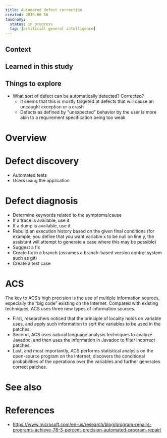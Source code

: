 ```yaml
---
title: Automated defect correction
created: 2016-06-16
taxonomy:
  status: in progress
  tag: [artificial general intelligence]
---
```


## Context

## Learned in this study

## Things to explore
* What sort of defect can be automatically detected? Corrected?
	* It seems that this is mostly targeted at defects that will cause an uncaught exception or a crash
	* Defects as defined by "unexpected" behavior by the user is more akin to a requirement specification being too weak

# Overview

# Defect discovery
* Automated tests
* Users using the application

# Defect diagnosis
* Determine keywords related to the symptoms/cause
* If a trace is available, use it
* If a dump is available, use it
* Rebuild an execution history based on the given final conditions (for example, you define that you want variable x to be null on line y, the assistant will attempt to generate a case where this may be possible)
* Suggest a fix
* Create fix in a branch (assumes a branch-based version control system such as git)
* Create a test case

# ACS
The key to ACS’s high precision is the use of multiple information sources, especially the “big code” existing on the Internet. Compared with existing techniques, ACS uses three new types of information sources.

* First, researchers noticed that the principle of locality holds on variable uses, and apply such information to sort the variables to be used in the patches.
* Second, ACS uses natural language analysis techniques to analyze Javadoc, and then uses the information in Javadoc to filter incorrect patches.
* Last, and most importantly, ACS performs statistical analysis on the open-source program on the Internet, discovers the conditional probabilities of the operations over the variables and further generates correct patches.

# See also

# References
* https://www.microsoft.com/en-us/research/blog/program-repairs-programs-achieve-78-3-percent-precision-automated-program-repair/
